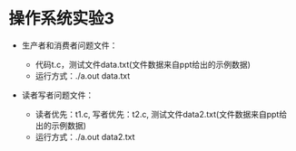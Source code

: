 # 操作系统实验3

* 生产者和消费者问题文件：
    + 代码t.c，测试文件data.txt(文件数据来自ppt给出的示例数据)
    + 运行方式：./a.out data.txt

* 读者写者问题文件：
    + 读者优先：t1.c, 写者优先：t2.c, 测试文件data2.txt(文件数据来自ppt给出的示例数据)
    + 运行方式：./a.out data2.txt
